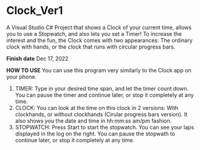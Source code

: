 # Clock_Ver1
A Visual Studio C# Project that shows a Clock of your current time, allows you to use a Stopwatch, and also lets you set a Timer!
To increase the interest and the fun, the Clock comes with two appearances: The ordinary clock with hands, or the clock that runs with circular progress bars.

**Finish date** Dec 17, 2022

**HOW TO USE**
You can use this program very similarly to the Clock app on your phone.
1. TIMER: Type in your desired time span, and let the timer count down. You can pause the timer and continue later, or stop it completely at any time.
2. CLOCK: You can look at the time on this clock in 2 versions: With clockhands, or without clockhands (Cirular progress bars version). It also shows you the date and time in hh:mm:ss am/pm fashion.
3. STOPWATCH: Press Start to start the stopwatch. You can see your laps displayed in the log on the right. You can pause the stopwath to continue later, or stop it completely at any time.
